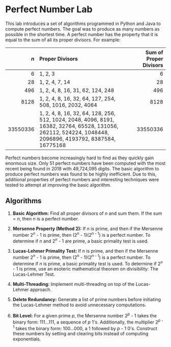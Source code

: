 # Perfect Number Lab
This lab introduces a set of algorithms programmed in Python and Java to compute perfect numbers. The goal was to produce as many numbers as possible in the shortest time. A perfect number has the property that it is equal to the sum of all its proper divisors. For example:

| *n* | Proper Divisors | Sum of Proper Divisors |
| ---: | :--- | ---: |
| 6 | 1, 2, 3 | 6 |
| 28 | 1, 2, 4, 7, 14 | 28 |
| 496 | 1, 2, 4, 8, 16, 31, 62, 124, 248 | 496 |
| 8128 | 1, 2, 4, 8, 16, 32, 64, 127, 254, 508, 1016, 2032, 4064 | 8128 |
| 33550336 | 1, 2, 4, 8, 16, 32, 64, 128, 256, 512, 1024, 2048, 4096, 8191, 16382, 32764, 65528, 131056, 262112, 524224, 1048448, 2096896, 4193792, 8387584, 16775168| 33550336 |

Perfect numbers become increasingly hard to find as they quickly gain enormous size. Only 51 perfect numbers have been computed with the most recent being found in 2018 with 49,724,095 digits. The basic algorithm to produce perfect numbers was found to be highly inefficient. Due to this, additional properties of perfect numbers and interesting techniques were tested to attempt at improving the basic algorithm.

## Algorithms
1. **Basic Algorithm:** Find all proper divisors of *n* and sum them. If the sum = *n*, then *n* is a perfect number.

2. **Mersenne Property (Method 2):** If *n* is prime, and then if the Mersenne number 2<sup>*n*</sup> - 1 is prime, then (2<sup>*n*</sup> - 1)(2<sup>*n* - 1</sup>) is a perfect number. To determine if *n* and 2<sup>*n*</sup> - 1 are prime, a basic primality test is used.

3. **Lucas-Lehmer Primality Test:** If *n* is prime, and then if the Mersenne number 2<sup>*n*</sup> - 1 is prime, then (2<sup>*n*</sup> - 1)(2<sup>*n* - 1</sup>) is a perfect number. To determine if *n* is prime, a basic primality test is used. To determine if 2<sup>*n*</sup> - 1 is prime, use an esoteric mathematical theorem on divisibility: The Lucas-Lehmer Test.

4. **Multi-Threading:** Implement multi-threading on top of the Lucas-Lehmer approach.

5. **Delete Redundancy:** Generate a list of prime numbers before initiating the Lucas-Lehmer method to avoid unnecessary computations.

6. **Bit Level:** For a given prime *p*, the Mersenne number 2<sup>*p*</sup> - 1 takes the binary form: 111...111, a sequence of *p* 1's. Additionally, the multiplier 2<sup>*p* - 1</sup> takes the binary form: 100...000, a 1 followed by *p* - 1 0's. Construct these numbers by setting and clearing bits instead of computing exponentials.
